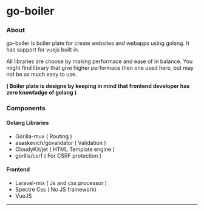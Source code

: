 # go-boiler

### About

go-boiler is boiler plate for create websites and webapps using golang. It has support for vuejs built in.

All libraries are choose by making performace and ease of in balance. You might find library that give higher performace then one used here, but may not be as much easy to use.

**( Boiler plate is designe by keeping in mind that frontend developer has zero knowladge of golang )**


### Components

#### Golang Libraries
* Gorilla-mux ( Routing )
* asaskevich/govalidator ( Validation )
* CloudyKit/jet ( HTML Template engine )
* gorilla/csrf ( For CSRF protection )

#### Frontend
* Laravel-mix ( Js and css processor )
* Spectre Css ( No JS framework)
* VueJS

***


